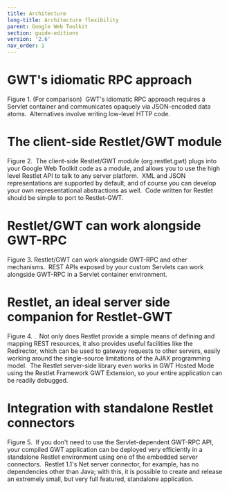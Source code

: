 ```yaml
---
title: Architecture
long-title: Architecture flexibility
parent: Google Web Toolkit
section: guide-editions
version: '2.6'
nav_order: 1
---
```

# GWT's idiomatic RPC approach

Figure 1. (For comparison)  GWT's idiomatic RPC approach requires a
Servlet container and communicates opaquely via JSON-encoded data
atoms.  Alternatives involve writing low-level HTTP code.

# The client-side Restlet/GWT module

Figure 2.  The client-side Restlet/GWT module (org.restlet.gwt) plugs
into your Google Web Toolkit code as a module, and allows you to use the
high level Restlet API to talk to any server platform.  XML and JSON
representations are supported by default, and of course you can develop
your own representational abstractions as well.  Code written for
Restlet should be simple to port to Restlet-GWT.

# Restlet/GWT can work alongside GWT-RPC

Figure 3. Restlet/GWT can work alongside GWT-RPC and other mechanisms. 
REST APIs exposed by your custom Servlets can work alongside GWT-RPC in
a Servlet container environment.

# Restlet, an ideal server side companion for Restlet-GWT

Figure 4. .  Not only does Restlet provide a simple means of defining
and mapping REST resources, it also provides useful facilities like the
Redirector, which can be used to gateway requests to other servers,
easily working around the single-source limitations of the AJAX
programming model.  The Restlet server-side library even works in GWT
Hosted Mode using the Restlet Framework GWT Extension, so your entire application
can be readily debugged.

# Integration with standalone Restlet connectors

Figure 5.  If you don't need to use the Servlet-dependent GWT-RPC API,
your compiled GWT application can be deployed very efficiently in a
standalone Restlet environment using one of the embedded server
connectors.  Restlet 1.1's Net server connector, for example, has no
dependencies other than Java; with this, it is possible to create and
release an extremely small, but very full featured, standalone
application.
